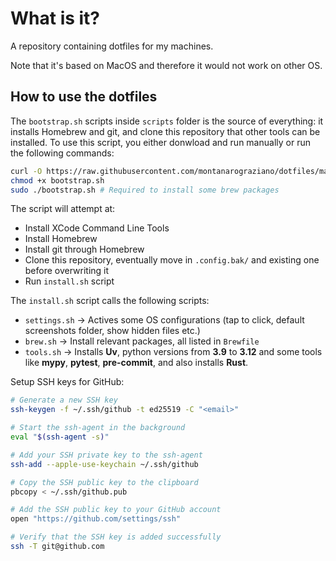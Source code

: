 # What is it?
A repository containing dotfiles for my machines.

Note that it's based on MacOS and therefore it would not work on other OS.

## How to use the dotfiles

The `bootstrap.sh` scripts inside `scripts` folder is the source of everything: it installs Homebrew and git, and clone this repository that other tools can be installed. To use this script, you either donwload and run manually or run the following commands:

```sh
curl -O https://raw.githubusercontent.com/montanarograziano/dotfiles/main/scripts/bootstrap.sh
chmod +x bootstrap.sh
sudo ./bootstrap.sh # Required to install some brew packages
```

The script will attempt at:
- Install XCode Command Line Tools
- Install Homebrew
- Install git through Homebrew
- Clone this repository, eventually move in `.config.bak/` and existing one before overwriting it
- Run `install.sh` script


The `install.sh` script calls the following scripts:
- `settings.sh` -> Actives some OS configurations (tap to click, default screenshots folder, show hidden files etc.)
- `brew.sh` -> Install relevant packages, all listed in `Brewfile`
- `tools.sh` -> Installs **Uv**, python versions from **3.9** to **3.12** and some tools like **mypy**, **pytest**, **pre-commit**, and also installs **Rust**.

Setup SSH keys for GitHub:

```sh
# Generate a new SSH key
ssh-keygen -f ~/.ssh/github -t ed25519 -C "<email>"

# Start the ssh-agent in the background
eval "$(ssh-agent -s)"

# Add your SSH private key to the ssh-agent
ssh-add --apple-use-keychain ~/.ssh/github

# Copy the SSH public key to the clipboard
pbcopy < ~/.ssh/github.pub

# Add the SSH public key to your GitHub account
open "https://github.com/settings/ssh"

# Verify that the SSH key is added successfully
ssh -T git@github.com
```